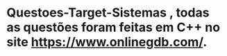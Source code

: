 # Questoes-Target-Sistemas , todas as questões foram feitas em C++ no site https://www.onlinegdb.com/.
